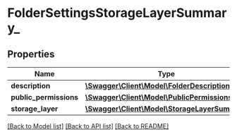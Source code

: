 # FolderSettingsStorageLayerSummary_

## Properties
Name | Type | Description | Notes
------------ | ------------- | ------------- | -------------
**description** | [**\Swagger\Client\Model\FolderDescription**](FolderDescription.md) |  | [optional] 
**public_permissions** | [**\Swagger\Client\Model\PublicPermissions[]**](PublicPermissions.md) |  | [optional] 
**storage_layer** | [**\Swagger\Client\Model\StorageLayerSummary**](StorageLayerSummary.md) |  | [optional] 

[[Back to Model list]](../../README.md#documentation-for-models) [[Back to API list]](../../README.md#documentation-for-api-endpoints) [[Back to README]](../../README.md)

